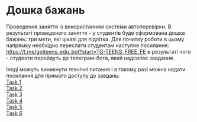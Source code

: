 # Дошка бажань
Проведення заняття із використанням системи автоперевірки.
В результаті проведеного заняття - у студентів буде сформована дошка бажань: три мети, які цікаві для підлітка.
Для початку роботи в цьому напрямку необхідно переслати студентам наступне посилання:
<a href = "https://t.me/goiteens_edu_bot?start=TG-TEENS_FREE_FE">https://t.me/goiteens_edu_bot?start=TG-TEENS_FREE_FE</a> в результаті чого - студенти перейдуть до телеграм-бота, який надсилає завдання.

Іноді можуть виникнути технічні питання і в такому разі можна надати посилання для прямого доступу до завдань:<br>
<a href = "https://html-css-js-autocheck.goiteens.com/?token=d5fcc3783ba50fcac78b5a5ea8e4d69f6fe51ed8368bc618a58a846ad8b03a63&block=wxyz01a70" target = "_blank">Task 1</a><br>
<a href = "https://html-css-js-autocheck.goiteens.com/?token=d5fcc3783ba50fcac78b5a5ea8e4d69f6fe51ed8368bc618a58a846ad8b03a63&block=xyz01ab71" target = "_blank">Task 2</a><br>
<a href = "https://html-css-js-autocheck.goiteens.com/?token=d5fcc3783ba50fcac78b5a5ea8e4d69f6fe51ed8368bc618a58a846ad8b03a63&block=yz01abc72" target = "_blank">Task 3</a><br>
<a href = "https://html-css-js-autocheck.goiteens.com/?token=d5fcc3783ba50fcac78b5a5ea8e4d69f6fe51ed8368bc618a58a846ad8b03a63&block=z01abcd73" target = "_blank">Task 4</a><br>
<a href = "https://html-css-js-autocheck.goiteens.com/?token=d5fcc3783ba50fcac78b5a5ea8e4d69f6fe51ed8368bc618a58a846ad8b03a63&block=01abcde74" target = "_blank">Task 5</a><br>
<a href = "https://html-css-js-autocheck.goiteens.com/?token=d5fcc3783ba50fcac78b5a5ea8e4d69f6fe51ed8368bc618a58a846ad8b03a63&block=1abcdef75" target = "_blank">Task 6</a>

